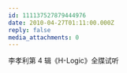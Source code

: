 ```yaml
---
id: 111137527879444976
date: 2010-04-27T01:11:00.000Z
reply: false
media_attachments: 0
---
```


李孝利第 4 辑《H-Logic》全牒试听 ​​​​


